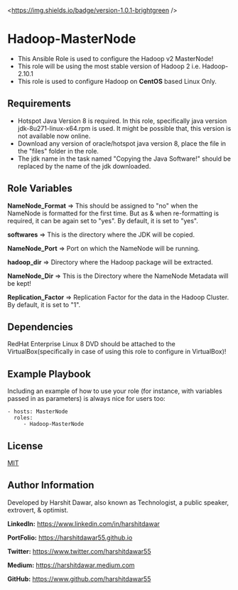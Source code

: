<https://img.shields.io/badge/version-1.0.1-brightgreen />

Hadoop-MasterNode
=========

* This Ansible Role is used to configure the Hadoop v2 MasterNode!
* This role will be using the most stable version of Hadoop 2 i.e. Hadoop-2.10.1
* This role is used to configure Hadoop on **CentOS** based Linux Only.

Requirements
------------

* Hotspot Java Version 8 is required. In this role, specifically java version jdk-8u271-linux-x64.rpm is used. It might be possible that, this version is not available now online.
* Download any version of oracle/hotspot java version 8, place the file in the "files" folder in the role.
* The jdk name in the task named "Copying the Java Software!" should be replaced by the name of the jdk downloaded.

Role Variables
--------------

**NameNode_Format** => This should be assigned to "no" when the NameNode is formatted for the first time. But as & when re-formatting is required, it can be again set to "yes". By default, it is set to "yes".
<br />

**softwares** => This is the directory where the JDK will be copied.
<br />

**NameNode_Port** => Port on which the NameNode will be running.
<br />

**hadoop_dir** => Directory where the Hadoop package will be extracted. 
<br />

**NameNode_Dir** => This is the Directory where the NameNode Metadata will be kept!
<br />

**Replication_Factor** => Replication Factor for the data in the Hadoop Cluster. By default, it is set to "1".

Dependencies
------------

RedHat Enterprise Linux 8 DVD should be attached to the VirtualBox(specifically in case of using this role to configure in VirtualBox)! 

Example Playbook
----------------

Including an example of how to use your role (for instance, with variables passed in as parameters) is always nice for users too:

    - hosts: MasterNode
      roles:
         - Hadoop-MasterNode

License
-------

[MIT](https://github.com/HarshitDawar55/Hadoop-v2-MasterNode/blob/main/LICENSE)

Author Information
------------------

Developed by Harshit Dawar, also known as Technologist, a public speaker, extrovert, & optimist.

**LinkedIn:** https://www.linkedin.com/in/harshitdawar

**PortFolio:** https://harshitdawar55.github.io

**Twitter:** https://www.twitter.com/harshitdawar55

**Medium:** https://harshitdawar.medium.com

**GitHub:** https://www.github.com/harshitdawar55
